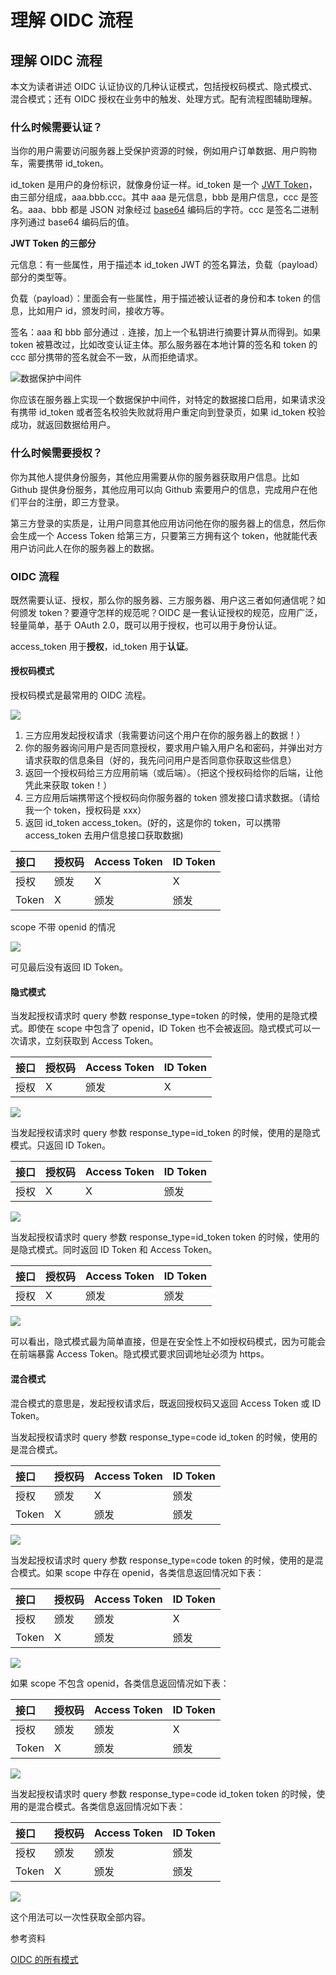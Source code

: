 # 理解 OIDC 流程

## 理解 OIDC 流程

本文为读者讲述 OIDC 认证协议的几种认证模式，包括授权码模式、隐式模式、混合模式；还有 OIDC 授权在业务中的触发、处理方式。配有流程图辅助理解。

### 什么时候需要认证？

当你的用户需要访问服务器上受保护资源的时候，例如用户订单数据、用户购物车，需要携带 id\_token。

id\_token 是用户的身份标识，就像身份证一样。id\_token 是一个 [JWT Token](https://tools.ietf.org/html/draft-ietf-oauth-json-web-token-32)，由三部分组成，aaa.bbb.ccc。其中 aaa 是元信息，bbb 是用户信息，ccc 是签名。aaa、bbb 都是 JSON 对象经过 [base64](https://baike.baidu.com/item/base64/8545775) 编码后的字符。ccc 是签名二进制序列通过 base64 编码后的值。

**JWT Token 的三部分**

元信息：有一些属性，用于描述本 id\_token JWT 的签名算法，负载（payload）部分的类型等。

负载（payload）：里面会有一些属性，用于描述被认证者的身份和本 token 的信息，比如用户 id，颁发时间，接收方等。

签名：aaa 和 bbb 部分通过 `.` 连接，加上一个私钥进行摘要计算从而得到。如果 token 被篡改过，比如改变认证主体。那么服务器在本地计算的签名和 token 的 ccc 部分携带的签名就会不一致，从而拒绝请求。

![&#x6570;&#x636E;&#x4FDD;&#x62A4;&#x4E2D;&#x95F4;&#x4EF6;](../../.gitbook/assets/image%20%28251%29.png)

你应该在服务器上实现一个数据保护中间件，对特定的数据接口启用，如果请求没有携带 id\_token 或者签名校验失败就将用户重定向到登录页，如果 id\_token 校验成功，就返回数据给用户。

### 什么时候需要授权？

你为其他人提供身份服务，其他应用需要从你的服务器获取用户信息。比如 Github 提供身份服务，其他应用可以向 Github 索要用户的信息，完成用户在他们平台的注册，即三方登录。

第三方登录的实质是，让用户同意其他应用访问他在你的服务器上的信息，然后你会生成一个 Access Token 给第三方，只要第三方拥有这个 token，他就能代表用户访问此人在你的服务器上的数据。

### OIDC 流程

既然需要认证、授权，那么你的服务器、三方服务器、用户这三者如何通信呢？如何颁发 token？要遵守怎样的规范呢？OIDC 是一套认证授权的规范，应用广泛，轻量简单，基于 OAuth 2.0，既可以用于授权，也可以用于身份认证。

access\_token 用于**授权**，id\_token 用于**认证**。

#### 授权码模式

授权码模式是最常用的 OIDC 流程。 

![](../../.gitbook/assets/image%20%28347%29.png)

1. 三方应用发起授权请求（我需要访问这个用户在你的服务器上的数据！）
2. 你的服务器询问用户是否同意授权，要求用户输入用户名和密码，并弹出对方请求获取的信息条目（好的，我先问问用户是否同意你获取这些信息）
3. 返回一个授权码给三方应用前端（或后端）。（把这个授权码给你的后端，让他凭此来获取 token！）
4. 三方应用后端携带这个授权码向你服务器的 token 颁发接口请求数据。（请给我一个 token，授权码是 xxx）
5. 返回 id\_token access\_token。\(好的，这是你的 token，可以携带 access\_token 去用户信息接口获取数据\)

| 接口 | 授权码 | Access Token | ID Token |
| :--- | :--- | :--- | :--- |
| 授权 | 颁发 | X | X |
| Token | X | 颁发 | 颁发 |

scope 不带 openid 的情况

![](../../.gitbook/assets/image%20%28375%29.png)

可见最后没有返回 ID Token。

#### 隐式模式

当发起授权请求时 query 参数 response\_type=token 的时候，使用的是隐式模式。即使在 scope 中包含了 openid，ID Token 也不会被返回。隐式模式可以一次请求，立刻获取到 Access Token。

| 接口 | 授权码 | Access Token | ID Token |
| :--- | :--- | :--- | :--- |
| 授权 | X | 颁发 | X |

![](../../.gitbook/assets/image%20%28222%29.png)



当发起授权请求时 query 参数 response\_type=id\_token 的时候，使用的是隐式模式。只返回 ID Token。

| 接口 | 授权码 | Access Token | ID Token |
| :--- | :--- | :--- | :--- |
| 授权 | X | X | 颁发 |

![](../../.gitbook/assets/image%20%28180%29.png)



当发起授权请求时 query 参数 response\_type=id\_token token 的时候，使用的是隐式模式。同时返回 ID Token 和 Access Token。

| 接口 | 授权码 | Access Token | ID Token |
| :--- | :--- | :--- | :--- |
| 授权 | X | 颁发 | 颁发 |

![](../../.gitbook/assets/image%20%28344%29.png)



可以看出，隐式模式最为简单直接，但是在安全性上不如授权码模式，因为可能会在前端暴露 Access Token。隐式模式要求回调地址必须为 https。

#### 混合模式

混合模式的意思是，发起授权请求后，既返回授权码又返回 Access Token 或 ID Token。

当发起授权请求时 query 参数 response\_type=code id\_token 的时候，使用的是混合模式。

| 接口 | 授权码 | Access Token | ID Token |
| :--- | :--- | :--- | :--- |
| 授权 | 颁发 | X | 颁发 |
| Token | X | 颁发 | 颁发 |

![](../../.gitbook/assets/image%20%28328%29.png)



当发起授权请求时 query 参数 response\_type=code token 的时候，使用的是混合模式。如果 scope 中存在 openid，各类信息返回情况如下表：

| 接口 | 授权码 | Access Token | ID Token |
| :--- | :--- | :--- | :--- |
| 授权 | 颁发 | 颁发 | X |
| Token | X | 颁发 | 颁发 |

![](../../.gitbook/assets/image%20%28292%29.png)



如果 scope 不包含 openid，各类信息返回情况如下表：

| 接口 | 授权码 | Access Token | ID Token |
| :--- | :--- | :--- | :--- |
| 授权 | 颁发 | 颁发 | X |
| Token | X | 颁发 | 颁发 |

![](../../.gitbook/assets/image%20%28302%29.png)



当发起授权请求时 query 参数 response\_type=code id\_token token 的时候，使用的是混合模式。各类信息返回情况如下表：

| 接口 | 授权码 | Access Token | ID Token |
| :--- | :--- | :--- | :--- |
| 授权 | 颁发 | 颁发 | 颁发 |
| Token | X | 颁发 | 颁发 |

![](../../.gitbook/assets/image%20%28244%29.png)

这个用法可以一次性获取全部内容。

参考资料

[OIDC 的所有模式](https://medium.com/@darutk/diagrams-of-all-the-openid-connect-flows-6968e3990660)

